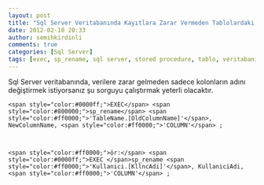 ```yaml
---
layout: post
title: "Sql Server Veritabanında Kayıtlara Zarar Vermeden Tablolardaki Kolonların İsimlerini Değiştirmek"
date: 2012-02-10 20:33
author: semihkirdinli
comments: true
categories: [Sql Server]
tags: [exec, sp_rename, sql server, stored procedure, tablo, veritabanı]
---
```



Sql Server veritabanında, verilere zarar gelmeden sadece kolonların adını değiştirmek istiyorsanız şu sorguyu çalıştırmak yeterli olacaktır.




    
    <span style="color:#0000ff;">EXEC</span> <span style="color:#800000;">sp_rename</span> <span style="color:#ff0000;">'TableName.[OldColumnName]'</span>, NewColumnName, <span style="color:#ff0000;">'COLUMN'</span> ;
    
    
    
    <span style="color:#ff0000;">ör:</span> <span style="color:#0000ff;">EXEC </span>sp_rename <span style="color:#ff0000;">'Kullanici.[KllncAdi]'</span>, KullaniciAdi, <span style="color:#ff0000;">'COLUMN'</span> ;
    


